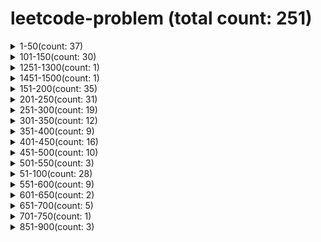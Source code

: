 # leetcode-problem (total count: 251)
<details><summary>1-50(count: 37)</summary>

[1-two-sum.md](https://github.com/wukong1995/leetcode-problem/blob/master/1-50/1-two-sum.md)
[10-regular-expression-matching.md](https://github.com/wukong1995/leetcode-problem/blob/master/1-50/10-regular-expression-matching.md)
[11-container-with-most-water.md](https://github.com/wukong1995/leetcode-problem/blob/master/1-50/11-container-with-most-water.md)
[12-integer-to-roman.md](https://github.com/wukong1995/leetcode-problem/blob/master/1-50/12-integer-to-roman.md)
[13-roman-to-integer.md](https://github.com/wukong1995/leetcode-problem/blob/master/1-50/13-roman-to-integer.md)
[14-longest-common-prefix.md](https://github.com/wukong1995/leetcode-problem/blob/master/1-50/14-longest-common-prefix.md)
[15-3sum.md](https://github.com/wukong1995/leetcode-problem/blob/master/1-50/15-3sum.md)
[16-3sum-closest.md](https://github.com/wukong1995/leetcode-problem/blob/master/1-50/16-3sum-closest.md)
[17-letter-combinations-of-a-phone-number.md](https://github.com/wukong1995/leetcode-problem/blob/master/1-50/17-letter-combinations-of-a-phone-number.md)
[19-remove-nth-node-from-end-of-list.md](https://github.com/wukong1995/leetcode-problem/blob/master/1-50/19-remove-nth-node-from-end-of-list.md)
[2-add-two-numbers.md](https://github.com/wukong1995/leetcode-problem/blob/master/1-50/2-add-two-numbers.md)
[20-valid-parentheses.md](https://github.com/wukong1995/leetcode-problem/blob/master/1-50/20-valid-parentheses.md)
[21-merge-two-sorted-lists.md](https://github.com/wukong1995/leetcode-problem/blob/master/1-50/21-merge-two-sorted-lists.md)
[22-generate-parentheses.md](https://github.com/wukong1995/leetcode-problem/blob/master/1-50/22-generate-parentheses.md)
[24-swap-nodes-in-pairs.md](https://github.com/wukong1995/leetcode-problem/blob/master/1-50/24-swap-nodes-in-pairs.md)
[26-remove-duplicates-from-sorted-array.md](https://github.com/wukong1995/leetcode-problem/blob/master/1-50/26-remove-duplicates-from-sorted-array.md)
[27-remove-element.md](https://github.com/wukong1995/leetcode-problem/blob/master/1-50/27-remove-element.md)
[28-implement-strstr.md](https://github.com/wukong1995/leetcode-problem/blob/master/1-50/28-implement-strstr.md)
[29-divide-two-integers.md](https://github.com/wukong1995/leetcode-problem/blob/master/1-50/29-divide-two-integers.md)
[3-longest-substring-without-repeating-characters.md](https://github.com/wukong1995/leetcode-problem/blob/master/1-50/3-longest-substring-without-repeating-characters.md)
[33-search-in-rotated-sorted-array.md](https://github.com/wukong1995/leetcode-problem/blob/master/1-50/33-search-in-rotated-sorted-array.md)
[34-find-first-and-last-position-of-element-in-sorted-array.md](https://github.com/wukong1995/leetcode-problem/blob/master/1-50/34-find-first-and-last-position-of-element-in-sorted-array.md)
[35-search-insert-position.md](https://github.com/wukong1995/leetcode-problem/blob/master/1-50/35-search-insert-position.md)
[36-valid-sudoku.md](https://github.com/wukong1995/leetcode-problem/blob/master/1-50/36-valid-sudoku.md)
[38-count-and-say.md](https://github.com/wukong1995/leetcode-problem/blob/master/1-50/38-count-and-say.md)
[39-combination-sum.md](https://github.com/wukong1995/leetcode-problem/blob/master/1-50/39-combination-sum.md)
[40-combination-sum-ii.md](https://github.com/wukong1995/leetcode-problem/blob/master/1-50/40-combination-sum-ii.md)
[43-multiply-strings.md](https://github.com/wukong1995/leetcode-problem/blob/master/1-50/43-multiply-strings.md)
[46-permutations.md](https://github.com/wukong1995/leetcode-problem/blob/master/1-50/46-permutations.md)
[47-permutations-ii.md](https://github.com/wukong1995/leetcode-problem/blob/master/1-50/47-permutations-ii.md)
[48-rotate-image.md](https://github.com/wukong1995/leetcode-problem/blob/master/1-50/48-rotate-image.md)
[49-group-anagrams.md](https://github.com/wukong1995/leetcode-problem/blob/master/1-50/49-group-anagrams.md)
[5-longest-palindromic-substring.md](https://github.com/wukong1995/leetcode-problem/blob/master/1-50/5-longest-palindromic-substring.md)
[50-powx-n.md](https://github.com/wukong1995/leetcode-problem/blob/master/1-50/50-powx-n.md)
[6-zigzag-conversion.md](https://github.com/wukong1995/leetcode-problem/blob/master/1-50/6-zigzag-conversion.md)
[7-reverse-integer.md](https://github.com/wukong1995/leetcode-problem/blob/master/1-50/7-reverse-integer.md)
[9-palindrome-number.md](https://github.com/wukong1995/leetcode-problem/blob/master/1-50/9-palindrome-number.md)
</details><details><summary>101-150(count: 30)</summary>

[101-symmetric-tree.md](https://github.com/wukong1995/leetcode-problem/blob/master/101-150/101-symmetric-tree.md)
[102-binary-tree-level-order-traversal.md](https://github.com/wukong1995/leetcode-problem/blob/master/101-150/102-binary-tree-level-order-traversal.md)
[103-binary-tree-zigzag-level-order-traversal.md](https://github.com/wukong1995/leetcode-problem/blob/master/101-150/103-binary-tree-zigzag-level-order-traversal.md)
[104-maximum-depth-of-binary-tree.md](https://github.com/wukong1995/leetcode-problem/blob/master/101-150/104-maximum-depth-of-binary-tree.md)
[105-construct-binary-tree-from-preorder-and-inorder-traversal.md](https://github.com/wukong1995/leetcode-problem/blob/master/101-150/105-construct-binary-tree-from-preorder-and-inorder-traversal.md)
[106-construct-binary-tree-from-inorder-and-postorder-traversal.md](https://github.com/wukong1995/leetcode-problem/blob/master/101-150/106-construct-binary-tree-from-inorder-and-postorder-traversal.md)
[107-binary-tree-level-order-traversal-ii.md](https://github.com/wukong1995/leetcode-problem/blob/master/101-150/107-binary-tree-level-order-traversal-ii.md)
[108-convert-sorted-array-to-binary-search-tree.md](https://github.com/wukong1995/leetcode-problem/blob/master/101-150/108-convert-sorted-array-to-binary-search-tree.md)
[109-convert-sorted-list-to-binary-search-tree.md](https://github.com/wukong1995/leetcode-problem/blob/master/101-150/109-convert-sorted-list-to-binary-search-tree.md)
[110-balanced-binary-tree.md](https://github.com/wukong1995/leetcode-problem/blob/master/101-150/110-balanced-binary-tree.md)
[111-minimum-depth-of-binary-tree.md](https://github.com/wukong1995/leetcode-problem/blob/master/101-150/111-minimum-depth-of-binary-tree.md)
[112-path-sum.md](https://github.com/wukong1995/leetcode-problem/blob/master/101-150/112-path-sum.md)
[113-path-sum-ii.md](https://github.com/wukong1995/leetcode-problem/blob/master/101-150/113-path-sum-ii.md)
[114-flatten-binary-tree-to-linked-list.md](https://github.com/wukong1995/leetcode-problem/blob/master/101-150/114-flatten-binary-tree-to-linked-list.md)
[116-populating-next-right-pointers-in-each-node.md](https://github.com/wukong1995/leetcode-problem/blob/master/101-150/116-populating-next-right-pointers-in-each-node.md)
[117-populating-next-right-pointers-in-each-node-ii.md](https://github.com/wukong1995/leetcode-problem/blob/master/101-150/117-populating-next-right-pointers-in-each-node-ii.md)
[118-pascals-triangle.md](https://github.com/wukong1995/leetcode-problem/blob/master/101-150/118-pascals-triangle.md)
[119-pascals-triangle-ii.md](https://github.com/wukong1995/leetcode-problem/blob/master/101-150/119-pascals-triangle-ii.md)
[120-triangle.md](https://github.com/wukong1995/leetcode-problem/blob/master/101-150/120-triangle.md)
[121-best-time-to-buy-and-sell-stock.md](https://github.com/wukong1995/leetcode-problem/blob/master/101-150/121-best-time-to-buy-and-sell-stock.md)
[122-best-time-to-buy-and-sell-stock-ii.md](https://github.com/wukong1995/leetcode-problem/blob/master/101-150/122-best-time-to-buy-and-sell-stock-ii.md)
[125-valid-palindrome.md](https://github.com/wukong1995/leetcode-problem/blob/master/101-150/125-valid-palindrome.md)
[129-sum-root-to-leaf-numbers.md](https://github.com/wukong1995/leetcode-problem/blob/master/101-150/129-sum-root-to-leaf-numbers.md)
[136-single-number.md](https://github.com/wukong1995/leetcode-problem/blob/master/101-150/136-single-number.md)
[137-single-number-ii.md](https://github.com/wukong1995/leetcode-problem/blob/master/101-150/137-single-number-ii.md)
[139-word-break.md](https://github.com/wukong1995/leetcode-problem/blob/master/101-150/139-word-break.md)
[141-linked-list-cycle.md](https://github.com/wukong1995/leetcode-problem/blob/master/101-150/141-linked-list-cycle.md)
[142-linked-list-cycle-ii.md](https://github.com/wukong1995/leetcode-problem/blob/master/101-150/142-linked-list-cycle-ii.md)
[144-binary-tree-preorder-traversal.md](https://github.com/wukong1995/leetcode-problem/blob/master/101-150/144-binary-tree-preorder-traversal.md)
[150-evaluate-reverse-polish-notation.md](https://github.com/wukong1995/leetcode-problem/blob/master/101-150/150-evaluate-reverse-polish-notation.md)
</details><details><summary>1251-1300(count: 1)</summary>

[1296-divide-array-in-sets-of-k-consecutive-numbers.md](https://github.com/wukong1995/leetcode-problem/blob/master/1251-1300/1296-divide-array-in-sets-of-k-consecutive-numbers.md)
</details><details><summary>1451-1500(count: 1)</summary>

[1464-maximum-product-of-two-elements-in-an-array.md](https://github.com/wukong1995/leetcode-problem/blob/master/1451-1500/1464-maximum-product-of-two-elements-in-an-array.md)
</details><details><summary>151-200(count: 35)</summary>

[151-reverse-words-in-a-string.md](https://github.com/wukong1995/leetcode-problem/blob/master/151-200/151-reverse-words-in-a-string.md)
[152-maximum-product-subarray.md](https://github.com/wukong1995/leetcode-problem/blob/master/151-200/152-maximum-product-subarray.md)
[153-find-minimum-in-rotated-sorted-array.md](https://github.com/wukong1995/leetcode-problem/blob/master/151-200/153-find-minimum-in-rotated-sorted-array.md)
[155-min-stack.md](https://github.com/wukong1995/leetcode-problem/blob/master/151-200/155-min-stack.md)
[160-intersection-of-two-linked-lists.md](https://github.com/wukong1995/leetcode-problem/blob/master/151-200/160-intersection-of-two-linked-lists.md)
[162-find-peak-element.md](https://github.com/wukong1995/leetcode-problem/blob/master/151-200/162-find-peak-element.md)
[165-compare-version-numbers.md](https://github.com/wukong1995/leetcode-problem/blob/master/151-200/165-compare-version-numbers.md)
[167-two-sum-ii-input-array-is-sorted.md](https://github.com/wukong1995/leetcode-problem/blob/master/151-200/167-two-sum-ii-input-array-is-sorted.md)
[168-excel-sheet-column-title.md](https://github.com/wukong1995/leetcode-problem/blob/master/151-200/168-excel-sheet-column-title.md)
[169-majority-element.md](https://github.com/wukong1995/leetcode-problem/blob/master/151-200/169-majority-element.md)
[171-excel-sheet-column-number.md](https://github.com/wukong1995/leetcode-problem/blob/master/151-200/171-excel-sheet-column-number.md)
[172-factorial-trailing-zeroes.md](https://github.com/wukong1995/leetcode-problem/blob/master/151-200/172-factorial-trailing-zeroes.md)
[173-binary-search-tree-iterator.md](https://github.com/wukong1995/leetcode-problem/blob/master/151-200/173-binary-search-tree-iterator.md)
[175-combine-two-tables.md](https://github.com/wukong1995/leetcode-problem/blob/master/151-200/175-combine-two-tables.md)
[176-second-highest-salary.md](https://github.com/wukong1995/leetcode-problem/blob/master/151-200/176-second-highest-salary.md)
[177-nth-highest-salary.md](https://github.com/wukong1995/leetcode-problem/blob/master/151-200/177-nth-highest-salary.md)
[178-rank-scores.md](https://github.com/wukong1995/leetcode-problem/blob/master/151-200/178-rank-scores.md)
[179-largest-number.md](https://github.com/wukong1995/leetcode-problem/blob/master/151-200/179-largest-number.md)
[180-consecutive-numbers.md](https://github.com/wukong1995/leetcode-problem/blob/master/151-200/180-consecutive-numbers.md)
[181-employees-earning-more-than-their-managers.md](https://github.com/wukong1995/leetcode-problem/blob/master/151-200/181-employees-earning-more-than-their-managers.md)
[182-duplicate-emails.md](https://github.com/wukong1995/leetcode-problem/blob/master/151-200/182-duplicate-emails.md)
[183-customers-who-never-order.md](https://github.com/wukong1995/leetcode-problem/blob/master/151-200/183-customers-who-never-order.md)
[184-department-highest-salary.md](https://github.com/wukong1995/leetcode-problem/blob/master/151-200/184-department-highest-salary.md)
[189-rotate-array.md](https://github.com/wukong1995/leetcode-problem/blob/master/151-200/189-rotate-array.md)
[190-reverse-bits.md](https://github.com/wukong1995/leetcode-problem/blob/master/151-200/190-reverse-bits.md)
[191-number-of-1-bits.md](https://github.com/wukong1995/leetcode-problem/blob/master/151-200/191-number-of-1-bits.md)
[192-word-frequency.md](https://github.com/wukong1995/leetcode-problem/blob/master/151-200/192-word-frequency.md)
[193-valid-phone-numbers.md](https://github.com/wukong1995/leetcode-problem/blob/master/151-200/193-valid-phone-numbers.md)
[194-transpose-file.md](https://github.com/wukong1995/leetcode-problem/blob/master/151-200/194-transpose-file.md)
[195-tenth-line.md](https://github.com/wukong1995/leetcode-problem/blob/master/151-200/195-tenth-line.md)
[196-delete-duplicate-emails.md](https://github.com/wukong1995/leetcode-problem/blob/master/151-200/196-delete-duplicate-emails.md)
[197-rising-temperature.md](https://github.com/wukong1995/leetcode-problem/blob/master/151-200/197-rising-temperature.md)
[198-house-robber.md](https://github.com/wukong1995/leetcode-problem/blob/master/151-200/198-house-robber.md)
[199-binary-tree-right-side-view.md](https://github.com/wukong1995/leetcode-problem/blob/master/151-200/199-binary-tree-right-side-view.md)
[200-number-of-islands.md](https://github.com/wukong1995/leetcode-problem/blob/master/151-200/200-number-of-islands.md)
</details><details><summary>201-250(count: 31)</summary>

[201-bitwise-and-of-numbers-range.md](https://github.com/wukong1995/leetcode-problem/blob/master/201-250/201-bitwise-and-of-numbers-range.md)
[202-happy-number.md](https://github.com/wukong1995/leetcode-problem/blob/master/201-250/202-happy-number.md)
[203-remove-linked-list-elements.md](https://github.com/wukong1995/leetcode-problem/blob/master/201-250/203-remove-linked-list-elements.md)
[204-count-primes.md](https://github.com/wukong1995/leetcode-problem/blob/master/201-250/204-count-primes.md)
[205-isomorphic-strings.md](https://github.com/wukong1995/leetcode-problem/blob/master/201-250/205-isomorphic-strings.md)
[206-reverse-linked-list.md](https://github.com/wukong1995/leetcode-problem/blob/master/201-250/206-reverse-linked-list.md)
[207-course-schedule.md](https://github.com/wukong1995/leetcode-problem/blob/master/201-250/207-course-schedule.md)
[208-implement-trie-prefix-tree.md](https://github.com/wukong1995/leetcode-problem/blob/master/201-250/208-implement-trie-prefix-tree.md)
[209-minimum-size-subarray-sum.md](https://github.com/wukong1995/leetcode-problem/blob/master/201-250/209-minimum-size-subarray-sum.md)
[210-course-schedule-ii.md](https://github.com/wukong1995/leetcode-problem/blob/master/201-250/210-course-schedule-ii.md)
[213-house-robber-ii.md](https://github.com/wukong1995/leetcode-problem/blob/master/201-250/213-house-robber-ii.md)
[216-combination-sum-iii.md](https://github.com/wukong1995/leetcode-problem/blob/master/201-250/216-combination-sum-iii.md)
[219-contains-duplicate-ii.md](https://github.com/wukong1995/leetcode-problem/blob/master/201-250/219-contains-duplicate-ii.md)
[221-maximal-square.md](https://github.com/wukong1995/leetcode-problem/blob/master/201-250/221-maximal-square.md)
[222-count-complete-tree-nodes.md](https://github.com/wukong1995/leetcode-problem/blob/master/201-250/222-count-complete-tree-nodes.md)
[225-implement-stack-using-queues.md](https://github.com/wukong1995/leetcode-problem/blob/master/201-250/225-implement-stack-using-queues.md)
[226-invert-binary-tree.md](https://github.com/wukong1995/leetcode-problem/blob/master/201-250/226-invert-binary-tree.md)
[227-basic-calculator-ii.md](https://github.com/wukong1995/leetcode-problem/blob/master/201-250/227-basic-calculator-ii.md)
[228-summary-ranges.md](https://github.com/wukong1995/leetcode-problem/blob/master/201-250/228-summary-ranges.md)
[229-majority-element-ii.md](https://github.com/wukong1995/leetcode-problem/blob/master/201-250/229-majority-element-ii.md)
[230-kth-smallest-element-in-a-bst.md](https://github.com/wukong1995/leetcode-problem/blob/master/201-250/230-kth-smallest-element-in-a-bst.md)
[231-power-of-two.md](https://github.com/wukong1995/leetcode-problem/blob/master/201-250/231-power-of-two.md)
[232-implement-queue-using-stacks.md](https://github.com/wukong1995/leetcode-problem/blob/master/201-250/232-implement-queue-using-stacks.md)
[234-palindrome-linked-list.md](https://github.com/wukong1995/leetcode-problem/blob/master/201-250/234-palindrome-linked-list.md)
[235-lowest-common-ancestor-of-a-binary-search-tree.md](https://github.com/wukong1995/leetcode-problem/blob/master/201-250/235-lowest-common-ancestor-of-a-binary-search-tree.md)
[236-lowest-common-ancestor-of-a-binary-tree.md](https://github.com/wukong1995/leetcode-problem/blob/master/201-250/236-lowest-common-ancestor-of-a-binary-tree.md)
[237-delete-node-in-a-linked-list.md](https://github.com/wukong1995/leetcode-problem/blob/master/201-250/237-delete-node-in-a-linked-list.md)
[238-product-of-array-except-self.md](https://github.com/wukong1995/leetcode-problem/blob/master/201-250/238-product-of-array-except-self.md)
[240-search-a-2d-matrix-ii.md](https://github.com/wukong1995/leetcode-problem/blob/master/201-250/240-search-a-2d-matrix-ii.md)
[241-different-ways-to-add-parentheses.md](https://github.com/wukong1995/leetcode-problem/blob/master/201-250/241-different-ways-to-add-parentheses.md)
[242-valid-anagram.md](https://github.com/wukong1995/leetcode-problem/blob/master/201-250/242-valid-anagram.md)
</details><details><summary>251-300(count: 19)</summary>

[251-kth-largest-element-in-an-array.md](https://github.com/wukong1995/leetcode-problem/blob/master/251-300/251-kth-largest-element-in-an-array.md)
[257-binary-tree-paths.md](https://github.com/wukong1995/leetcode-problem/blob/master/251-300/257-binary-tree-paths.md)
[258-add-digits.md](https://github.com/wukong1995/leetcode-problem/blob/master/251-300/258-add-digits.md)
[263-ugly-number.md](https://github.com/wukong1995/leetcode-problem/blob/master/251-300/263-ugly-number.md)
[264-ugly-number-ii.md](https://github.com/wukong1995/leetcode-problem/blob/master/251-300/264-ugly-number-ii.md)
[269-missing-number.md](https://github.com/wukong1995/leetcode-problem/blob/master/251-300/269-missing-number.md)
[271-contains-duplicate.md](https://github.com/wukong1995/leetcode-problem/blob/master/251-300/271-contains-duplicate.md)
[274-h-index.md](https://github.com/wukong1995/leetcode-problem/blob/master/251-300/274-h-index.md)
[275-h-index-ii.md](https://github.com/wukong1995/leetcode-problem/blob/master/251-300/275-h-index-ii.md)
[278-first-bad-version.md](https://github.com/wukong1995/leetcode-problem/blob/master/251-300/278-first-bad-version.md)
[279-perfect-squares.md](https://github.com/wukong1995/leetcode-problem/blob/master/251-300/279-perfect-squares.md)
[283-move-zeroes.md](https://github.com/wukong1995/leetcode-problem/blob/master/251-300/283-move-zeroes.md)
[284-peeking-iterator.md](https://github.com/wukong1995/leetcode-problem/blob/master/251-300/284-peeking-iterator.md)
[287-find-the-duplicate-number.md](https://github.com/wukong1995/leetcode-problem/blob/master/251-300/287-find-the-duplicate-number.md)
[289-game-of-life.md](https://github.com/wukong1995/leetcode-problem/blob/master/251-300/289-game-of-life.md)
[290-word-pattern.md](https://github.com/wukong1995/leetcode-problem/blob/master/251-300/290-word-pattern.md)
[292-nim-game.md](https://github.com/wukong1995/leetcode-problem/blob/master/251-300/292-nim-game.md)
[299-bulls-and-cows.md](https://github.com/wukong1995/leetcode-problem/blob/master/251-300/299-bulls-and-cows.md)
[300-longest-increasing-subsequence.md](https://github.com/wukong1995/leetcode-problem/blob/master/251-300/300-longest-increasing-subsequence.md)
</details><details><summary>301-350(count: 12)</summary>

[303-range-sum-query-immutable.md](https://github.com/wukong1995/leetcode-problem/blob/master/301-350/303-range-sum-query-immutable.md)
[304-range-sum-query-2d-immutable.md](https://github.com/wukong1995/leetcode-problem/blob/master/301-350/304-range-sum-query-2d-immutable.md)
[310-minimum-height-trees.md](https://github.com/wukong1995/leetcode-problem/blob/master/301-350/310-minimum-height-trees.md)
[316-remove-duplicate-letters.md](https://github.com/wukong1995/leetcode-problem/blob/master/301-350/316-remove-duplicate-letters.md)
[318-maximum-product-of-word-lengths.md](https://github.com/wukong1995/leetcode-problem/blob/master/301-350/318-maximum-product-of-word-lengths.md)
[322-coin-change.md](https://github.com/wukong1995/leetcode-problem/blob/master/301-350/322-coin-change.md)
[331-verify-preorder-serialization-of-a-binary-tree.md](https://github.com/wukong1995/leetcode-problem/blob/master/301-350/331-verify-preorder-serialization-of-a-binary-tree.md)
[334-increasing-triplet-subsequence.md](https://github.com/wukong1995/leetcode-problem/blob/master/301-350/334-increasing-triplet-subsequence.md)
[338-counting-bits.md](https://github.com/wukong1995/leetcode-problem/blob/master/301-350/338-counting-bits.md)
[342-power-of-four.md](https://github.com/wukong1995/leetcode-problem/blob/master/301-350/342-power-of-four.md)
[347-top-k-frequent-elements.md](https://github.com/wukong1995/leetcode-problem/blob/master/301-350/347-top-k-frequent-elements.md)
</details><details><summary>351-400(count: 9)</summary>

[365-water-and-jug-problem.md](https://github.com/wukong1995/leetcode-problem/blob/master/351-400/365-water-and-jug-problem.md)
[367-valid-perfect-square.md](https://github.com/wukong1995/leetcode-problem/blob/master/351-400/367-valid-perfect-square.md)
[368-largest-divisible-subset.md](https://github.com/wukong1995/leetcode-problem/blob/master/351-400/368-largest-divisible-subset.md)
[371-sum-of-two-integers.md](https://github.com/wukong1995/leetcode-problem/blob/master/351-400/371-sum-of-two-integers.md)
[372-super-pow.md](https://github.com/wukong1995/leetcode-problem/blob/master/351-400/372-super-pow.md)
[374-guess-number-higher-or-lower.md](https://github.com/wukong1995/leetcode-problem/blob/master/351-400/374-guess-number-higher-or-lower.md)
[378-kth-smallest-element-in-a-sorted-matrix.md](https://github.com/wukong1995/leetcode-problem/blob/master/351-400/378-kth-smallest-element-in-a-sorted-matrix.md)
[387-first-unique-character-in-a-string.md](https://github.com/wukong1995/leetcode-problem/blob/master/351-400/387-first-unique-character-in-a-string.md)
[394-decode-string.md](https://github.com/wukong1995/leetcode-problem/blob/master/351-400/394-decode-string.md)
</details><details><summary>401-450(count: 16)</summary>

[402-remove-k-digits.md](https://github.com/wukong1995/leetcode-problem/blob/master/401-450/402-remove-k-digits.md)
[404-sum-of-left-leaves.md](https://github.com/wukong1995/leetcode-problem/blob/master/401-450/404-sum-of-left-leaves.md)
[405-convert-a-number-to-hexadecimal.md](https://github.com/wukong1995/leetcode-problem/blob/master/401-450/405-convert-a-number-to-hexadecimal.md)
[406-queue-reconstruction-by-height.md](https://github.com/wukong1995/leetcode-problem/blob/master/401-450/406-queue-reconstruction-by-height.md)
[409-longest-palindrome.md](https://github.com/wukong1995/leetcode-problem/blob/master/401-450/409-longest-palindrome.md)
[412-fizz-buzz.md](https://github.com/wukong1995/leetcode-problem/blob/master/401-450/412-fizz-buzz.md)
[413-arithmetic-slices.md](https://github.com/wukong1995/leetcode-problem/blob/master/401-450/413-arithmetic-slices.md)
[414-third-maximum-number.md](https://github.com/wukong1995/leetcode-problem/blob/master/401-450/414-third-maximum-number.md)
[416-partition-equal-subset-sum.md](https://github.com/wukong1995/leetcode-problem/blob/master/401-450/416-partition-equal-subset-sum.md)
[435-non-overlapping-intervals.md](https://github.com/wukong1995/leetcode-problem/blob/master/401-450/435-non-overlapping-intervals.md)
[441-arranging-coins.md](https://github.com/wukong1995/leetcode-problem/blob/master/401-450/441-arranging-coins.md)
[442-find-all-duplicates-in-an-array.md](https://github.com/wukong1995/leetcode-problem/blob/master/401-450/442-find-all-duplicates-in-an-array.md)
[443-string-compression.md](https://github.com/wukong1995/leetcode-problem/blob/master/401-450/443-string-compression.md)
[445-add-two-numbers-ii.md](https://github.com/wukong1995/leetcode-problem/blob/master/401-450/445-add-two-numbers-ii.md)
[448-find-all-numbers-disappeared-in-an-array.md](https://github.com/wukong1995/leetcode-problem/blob/master/401-450/448-find-all-numbers-disappeared-in-an-array.md)
[449-serialize-and-deserialize-bst.md](https://github.com/wukong1995/leetcode-problem/blob/master/401-450/449-serialize-and-deserialize-bst.md)
</details><details><summary>451-500(count: 10)</summary>

[451-sort-characters-by-frequency.md](https://github.com/wukong1995/leetcode-problem/blob/master/451-500/451-sort-characters-by-frequency.md)
[452-minimum-number-of-arrows-to-burst-balloons.md](https://github.com/wukong1995/leetcode-problem/blob/master/451-500/452-minimum-number-of-arrows-to-burst-balloons.md)
[453-minimum-moves-to-equal-array-elements.md](https://github.com/wukong1995/leetcode-problem/blob/master/451-500/453-minimum-moves-to-equal-array-elements.md)
[454-4sum-ii.md](https://github.com/wukong1995/leetcode-problem/blob/master/451-500/454-4sum-ii.md)
[455-assign-cookies.md](https://github.com/wukong1995/leetcode-problem/blob/master/451-500/455-assign-cookies.md)
[456-132-pattern.md](https://github.com/wukong1995/leetcode-problem/blob/master/451-500/456-132-pattern.md)
[461-hamming-distance.md](https://github.com/wukong1995/leetcode-problem/blob/master/451-500/461-hamming-distance.md)
[462-minimum-moves-to-equal-array-elements-ii.md](https://github.com/wukong1995/leetcode-problem/blob/master/451-500/462-minimum-moves-to-equal-array-elements-ii.md)
[476-number-complement.md](https://github.com/wukong1995/leetcode-problem/blob/master/451-500/476-number-complement.md)
[496-next-greater-element-i.md](https://github.com/wukong1995/leetcode-problem/blob/master/451-500/496-next-greater-element-i.md)
</details><details><summary>501-550(count: 3)</summary>

[503-next-greater-element-ii.md](https://github.com/wukong1995/leetcode-problem/blob/master/501-550/503-next-greater-element-ii.md)
[508-most-frequent-subtree-sum.md](https://github.com/wukong1995/leetcode-problem/blob/master/501-550/508-most-frequent-subtree-sum.md)
[509-fibonacci-number.md](https://github.com/wukong1995/leetcode-problem/blob/master/501-550/509-fibonacci-number.md)
</details><details><summary>51-100(count: 28)</summary>

[100-same-tree.md](https://github.com/wukong1995/leetcode-problem/blob/master/51-100/100-same-tree.md)
[53-maximum-subarray.md](https://github.com/wukong1995/leetcode-problem/blob/master/51-100/53-maximum-subarray.md)
[54-spiral-matrix.md](https://github.com/wukong1995/leetcode-problem/blob/master/51-100/54-spiral-matrix.md)
[55-jump-game.md](https://github.com/wukong1995/leetcode-problem/blob/master/51-100/55-jump-game.md)
[56-merge-intervals.md](https://github.com/wukong1995/leetcode-problem/blob/master/51-100/56-merge-intervals.md)
[58-length-of-last-word.md](https://github.com/wukong1995/leetcode-problem/blob/master/51-100/58-length-of-last-word.md)
[59-spiral-matrix-ii.md](https://github.com/wukong1995/leetcode-problem/blob/master/51-100/59-spiral-matrix-ii.md)
[61-rotate-list.md](https://github.com/wukong1995/leetcode-problem/blob/master/51-100/61-rotate-list.md)
[62-unique-paths.md](https://github.com/wukong1995/leetcode-problem/blob/master/51-100/62-unique-paths.md)
[63-unique-paths-ii.md](https://github.com/wukong1995/leetcode-problem/blob/master/51-100/63-unique-paths-ii.md)
[64-minimum-path-sum.md](https://github.com/wukong1995/leetcode-problem/blob/master/51-100/64-minimum-path-sum.md)
[66-plus-one.md](https://github.com/wukong1995/leetcode-problem/blob/master/51-100/66-plus-one.md)
[67-add-binary.md](https://github.com/wukong1995/leetcode-problem/blob/master/51-100/67-add-binary.md)
[69-sqrtx.md](https://github.com/wukong1995/leetcode-problem/blob/master/51-100/69-sqrtx.md)
[70-climbing-stairs.md](https://github.com/wukong1995/leetcode-problem/blob/master/51-100/70-climbing-stairs.md)
[73-set-matrix-zeroes.md](https://github.com/wukong1995/leetcode-problem/blob/master/51-100/73-set-matrix-zeroes.md)
[75-sort-colors.md](https://github.com/wukong1995/leetcode-problem/blob/master/51-100/75-sort-colors.md)
[78-subsets.md](https://github.com/wukong1995/leetcode-problem/blob/master/51-100/78-subsets.md)
[79-word-search.md](https://github.com/wukong1995/leetcode-problem/blob/master/51-100/79-word-search.md)
[80-remove-duplicates-from-sorted-array-ii.md](https://github.com/wukong1995/leetcode-problem/blob/master/51-100/80-remove-duplicates-from-sorted-array-ii.md)
[83-remove-duplicates-from-sorted-list.md](https://github.com/wukong1995/leetcode-problem/blob/master/51-100/83-remove-duplicates-from-sorted-list.md)
[86-partition-list.md](https://github.com/wukong1995/leetcode-problem/blob/master/51-100/86-partition-list.md)
[88-merge-sorted-array.md](https://github.com/wukong1995/leetcode-problem/blob/master/51-100/88-merge-sorted-array.md)
[90-subsets-ii.md](https://github.com/wukong1995/leetcode-problem/blob/master/51-100/90-subsets-ii.md)
[91-decode-ways.md](https://github.com/wukong1995/leetcode-problem/blob/master/51-100/91-decode-ways.md)
[92-reverse-linked-list-ii.md](https://github.com/wukong1995/leetcode-problem/blob/master/51-100/92-reverse-linked-list-ii.md)
[94-binary-tree-inorder-traversal.md](https://github.com/wukong1995/leetcode-problem/blob/master/51-100/94-binary-tree-inorder-traversal.md)
[98-validate-binary-search-tree.md](https://github.com/wukong1995/leetcode-problem/blob/master/51-100/98-validate-binary-search-tree.md)
</details><details><summary>551-600(count: 9)</summary>

[551-student-attendance-record-i.md](https://github.com/wukong1995/leetcode-problem/blob/master/551-600/551-student-attendance-record-i.md)
[553-optimal-division.md](https://github.com/wukong1995/leetcode-problem/blob/master/551-600/553-optimal-division.md)
[554-brick-wall.md](https://github.com/wukong1995/leetcode-problem/blob/master/551-600/554-brick-wall.md)
[556-next-greater-element-iii.md](https://github.com/wukong1995/leetcode-problem/blob/master/551-600/556-next-greater-element-iii.md)
[557-reverse-words-in-a-string-iii.md](https://github.com/wukong1995/leetcode-problem/blob/master/551-600/557-reverse-words-in-a-string-iii.md)
[559-maximum-depth-of-n-ary-tree.md](https://github.com/wukong1995/leetcode-problem/blob/master/551-600/559-maximum-depth-of-n-ary-tree.md)
[560-subarray-sum-equals-k.md](https://github.com/wukong1995/leetcode-problem/blob/master/551-600/560-subarray-sum-equals-k.md)
[563-binary-tree-tilt.md](https://github.com/wukong1995/leetcode-problem/blob/master/551-600/563-binary-tree-tilt.md)
[572-subtree-of-another-tree.md](https://github.com/wukong1995/leetcode-problem/blob/master/551-600/572-subtree-of-another-tree.md)
</details><details><summary>601-650(count: 2)</summary>

[628-maximum-product-of-three-numbers.md](https://github.com/wukong1995/leetcode-problem/blob/master/601-650/628-maximum-product-of-three-numbers.md)
[637-average-of-levels-in-binary-tree.md](https://github.com/wukong1995/leetcode-problem/blob/master/601-650/637-average-of-levels-in-binary-tree.md)
</details><details><summary>651-700(count: 5)</summary>

[652-find-duplicate-subtrees.md](https://github.com/wukong1995/leetcode-problem/blob/master/651-700/652-find-duplicate-subtrees.md)
[655-print-binary-tree.md](https://github.com/wukong1995/leetcode-problem/blob/master/651-700/655-print-binary-tree.md)
[658-find-k-closest-elements.md](https://github.com/wukong1995/leetcode-problem/blob/master/651-700/658-find-k-closest-elements.md)
[659-split-array-into-consecutive-subsequences.md](https://github.com/wukong1995/leetcode-problem/blob/master/651-700/659-split-array-into-consecutive-subsequences.md)
[700-search-in-a-binary-search-tree.md](https://github.com/wukong1995/leetcode-problem/blob/master/651-700/700-search-in-a-binary-search-tree.md)
</details><details><summary>701-750(count: 1)</summary>

[717-1-bit-and-2-bit-characters.md](https://github.com/wukong1995/leetcode-problem/blob/master/701-750/717-1-bit-and-2-bit-characters.md)
</details><details><summary>851-900(count: 3)</summary>

[852-peak-index-in-a-mountain-array.md](https://github.com/wukong1995/leetcode-problem/blob/master/851-900/852-peak-index-in-a-mountain-array.md)
[876-middle-of-the-linked-list.md](https://github.com/wukong1995/leetcode-problem/blob/master/851-900/876-middle-of-the-linked-list.md)
[881-boats-to-save-people.md](https://github.com/wukong1995/leetcode-problem/blob/master/851-900/881-boats-to-save-people.md)
</details>